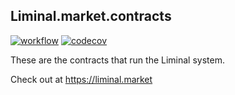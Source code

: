 ## Liminal.market.contracts
[![workflow](https://github.com/liminal-market/liminal.market.contracts/actions/workflows/ci.yml/badge.svg)](https://github.com/liminal-market/liminal.market.contracts/actions)
[![codecov](https://codecov.io/gh/liminal-market/liminal.market.contracts/branch/main/graph/badge.svg?token=EIDKTU8G29)](https://codecov.io/gh/liminal-market/liminal.market.contracts)


These are the contracts that run the Liminal system.

Check out at https://liminal.market
